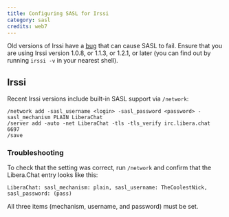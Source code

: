 ```yaml
---
title: Configuring SASL for Irssi
category: sasl
credits: web7
---
```


Old versions of Irssi have a [bug][CVE-2019-13045] that can cause SASL to
fail. Ensure that you are using Irssi version 1.0.8, or 1.1.3, or 1.2.1, or
later (you can find out by running `irssi -v` in your nearest shell).

## Irssi

Recent Irssi versions include built-in SASL support via `/network`:

```irc
/network add -sasl_username <login> -sasl_password <password> -sasl_mechanism PLAIN LiberaChat
/server add -auto -net LiberaChat -tls -tls_verify irc.libera.chat 6697
/save
```

### Troubleshooting

To check that the setting was correct, run `/network` and confirm that the
Libera.Chat entry looks like this:

```irc
LiberaChat: sasl_mechanism: plain, sasl_username: TheCoolestNick, sasl_password: (pass)
```

All three items (mechanism, username, and password) must be set.

[CVE-2019-13045]: https://irssi.org/security/html/irssi_sa_2019_06/
